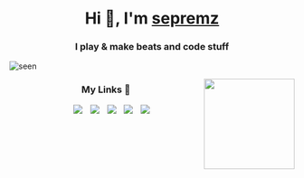 <h1 align="center">Hi 👋, I'm <a href="https://github.com/sepremz" target="blank">
sepremz</a></h1>
<h3 align="center">I play & make beats and code stuff</h3>
<p align="left"> <img src="https://komarev.com/ghpvc/?username=sepremz&abbreviated=true" alt="seen" /> </p>
<a target="_blank" align="center">
  <img align="right" top="500" height="160" width="160" alt="" src="!">
</a>

<div class="center">
</div>

<p align="center">
<h3 align="center" >My Links 🤝 </h3>

 <div align="center"  class="icons-social" style="margin-left: 10px;">
        <a style="margin-left: 10px;"  target="_blank" href="https://soundcloud.com/sepremz/">
			<img src="https://img.icons8.com/doodle/48/soundcloud--v1.png"></a>
        <a style="margin-left: 10px;" target="_blank" href="https://www.instagram.com/sepremz/">
			<img src="https://img.icons8.com/doodle/40/000000/instagram-new--v2.png"></a>
		<a style="margin-left: 10px;" target="_blank" href="https://twitter.com/sepremz">
			<img src="https://img.icons8.com/doodle/1x/twitter-squared--v2.png" ></a>
		<a style="margin-left: 10px;" target="_blank" href="https://www.youtube.com/@sepremz">
				<img src="https://img.icons8.com/doodle/1x/youtube--v2.png" ></a>
<a style="margin-left: 10px;" target="_blank" href="https://steamcommunity.com/id/sepremz/">
			<img src="https://img.icons8.com/doodle/48/steam-circled.png" ></a>
      </div>

</p>
